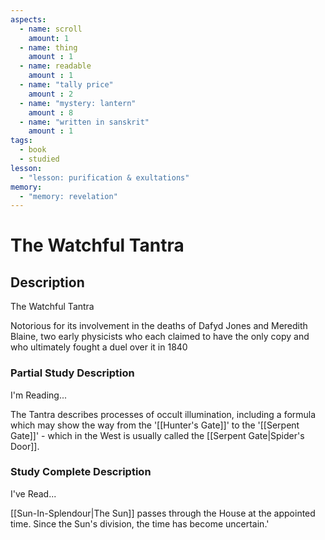 ```yaml
---
aspects: 
  - name: scroll
    amount: 1
  - name: thing
    amount : 1
  - name: readable
    amount : 1
  - name: "tally price"
    amount : 2
  - name: "mystery: lantern"
    amount : 8
  - name: "written in sanskrit"
    amount : 1
tags:
  - book
  - studied
lesson:
  - "lesson: purification & exultations"
memory:
  - "memory: revelation"
---
```


# The Watchful Tantra

## Description
The Watchful Tantra

Notorious for its involvement in the deaths of Dafyd Jones and Meredith Blaine, two early physicists who each claimed to have the only copy and who ultimately fought a duel over it in 1840
### Partial Study Description
I'm Reading...

The Tantra describes processes of occult illumination, including a formula which may show the way from the '[[Hunter's Gate]]' to the '[[Serpent Gate]]' - which in the West is usually called the [[Serpent Gate|Spider's Door]]. 
### Study Complete Description
I've Read...

[[Sun-In-Splendour|The Sun]] passes through the House at the appointed time. Since the Sun's division, the time has become uncertain.'